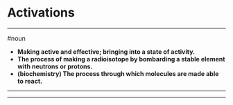 # Activations
---
#noun
- **Making active and effective; bringing into a state of activity.**
- **The process of making a radioisotope by bombarding a stable element with neutrons or protons.**
- **(biochemistry) The process through which molecules are made able to react.**
---
---
